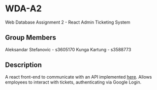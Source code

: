 # WDA-A2
Web Database Assignment 2 - React Admin Ticketing System

## Group Members

Aleksandar Stefanovic - s3605170
Kunga Kartung	- s3588773

## Description

A react front-end to communicate with an API implemented [here](https://github.com/astefanovic/WDA-A1). Allows employees to interact with tickets, authenticating via Google Login.